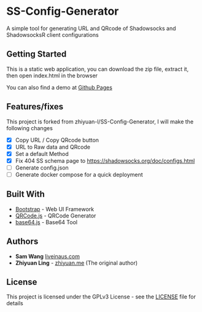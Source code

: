# SS-Config-Generator

A simple tool for generating URL and QRcode of Shadowsocks and ShadowsocksR client configurations

## Getting Started

This is a static web application, you can download the zip file, extract it, then open index.html in the browser

You can also find a demo at [Github Pages](https://liveinaus.github.io/SS-Config-Generator/)

## Features/fixes

This project is forked from zhiyuan-l/SS-Config-Generator, I will make the following changes

- [x] Copy URL / Copy QRcode button
- [x] URL to Raw data and QRcode
- [x] Set a default Method
- [x] Fix 404 SS schema page to https://shadowsocks.org/doc/configs.html
- [ ] Generate config.json
- [ ] Generate docker compose for a quick deployment

## Built With

- [Bootstrap](https://github.com/twbs/bootstrap) - Web UI Framework
- [QRCode.js](https://github.com/zhiyuan-l/qrcodejs) - QRCode Generator
- [base64.js](https://github.com/dankogai/js-base64) - Base64 Tool

## Authors

- **Sam Wang** [liveinaus.com](https://liveinaus.com)
- **Zhiyuan Ling** - [zhiyuan.me](https://zhiyuan.me) (The original author)

## License

This project is licensed under the GPLv3 License - see the [LICENSE](LICENSE) file for details
